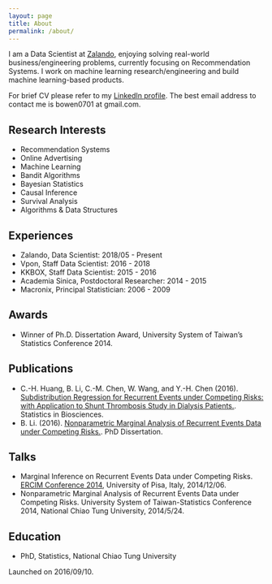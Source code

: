 ```yaml
---
layout: page
title: About
permalink: /about/
---
```


I am a Data Scientist at [Zalando](https://en.zalando.de/), enjoying solving real-world business/engineering problems, currently focusing on Recommendation Systems. I work on machine learning research/engineering and build machine learning-based products.

For brief CV please refer to my [LinkedIn profile](https://www.linkedin.com/in/bowenli0701/). The best email address to contact me is bowen0701 at gmail.com.

## Research Interests

- Recommendation Systems
- Online Advertising
- Machine Learning
- Bandit Algorithms
- Bayesian Statistics
- Causal Inference
- Survival Analysis
- Algorithms & Data Structures

## Experiences

- Zalando, Data Scientist: 2018/05 - Present
- Vpon, Staff Data Scientist: 2016 - 2018
- KKBOX, Staff Data Scientist: 2015 - 2016
- Academia Sinica, Postdoctoral Researcher: 2014 - 2015
- Macronix, Principal Statistician: 2006 - 2009

## Awards

- Winner of Ph.D. Dissertation Award, University System of Taiwan’s Statistics Conference 2014.

## Publications

- C.-H. Huang, B. Li, C.-M. Chen, W. Wang, and Y.-H. Chen (2016). [Subdistribution Regression for Recurrent Events under Competing Risks: with Application to Shunt Thrombosis Study in Dialysis Patients.](http://link.springer.com/article/10.1007/s12561-016-9161-0). Statistics in Biosciences.
- B. Li. (2016). [Nonparametric Marginal Analysis of Recurrent Events Data under Competing Risks.](https://arxiv.org/abs/1707.01822). PhD Dissertation.

## Talks

- Marginal Inference on Recurrent Events Data under Competing Risks. [ERCIM Conference 2014](http://cmstatistics.org/ERCIM2014/index.php), University of Pisa, Italy, 2014/12/06.
- Nonparametric Marginal Analysis of Recurrent Events Data under Competing Risks. University System of Taiwan-Statistics Conference 2014, National Chiao Tung University, 2014/5/24.

## Education

- PhD, Statistics, National Chiao Tung University

Launched on 2016/09/10.
